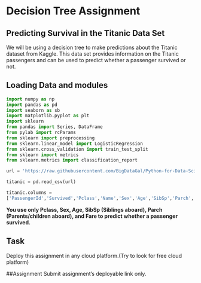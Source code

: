 # Decision Tree Assignment

## Predicting Survival in the Titanic Data Set

We will be using a decision tree to make predictions about the Titanic dataset from Kaggle. This data set provides information on the Titanic passengers and can be used to predict whether a passenger survived or not.

## Loading Data and modules

```python
import numpy as np
import pandas as pd
import seaborn as sb
import matplotlib.pyplot as plt
import sklearn
from pandas import Series, DataFrame
from pylab import rcParams
from sklearn import preprocessing
from sklearn.linear_model import LogisticRegression
from sklearn.cross_validation import train_test_split
from sklearn import metrics
from sklearn.metrics import classification_report

url = 'https://raw.githubusercontent.com/BigDataGal/Python-for-Data-Science/master/titanic-train.csv'

titanic = pd.read_csv(url)

titanic.columns =
['PassengerId','Survived','Pclass','Name','Sex','Age','SibSp','Parch','Ticket','Fare','Cabin','Embarked']
```

**You use only Pclass, Sex, Age, SibSp (Siblings aboard), Parch (Parents/children aboard), and Fare to predict whether a passenger survived.**

## Task
Deploy this assignment in any cloud platform.(Try to look for free cloud platform)

##Assignment
Submit assignment’s deployable link only.
